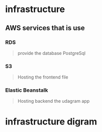 # infrastructure 
## AWS services that is use 

### RDS 
 > provide the database PostgreSql 
### S3
 > Hosting the frontend file 

### Elastic Beanstalk 
 > Hosting backend the udagram app 

# infrastructure digram
